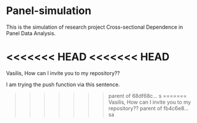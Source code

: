 # Panel-simulation

This is the simulation of research project Cross-sectional Dependence in Panel Data Analysis.

<<<<<<< HEAD
<<<<<<< HEAD
=======
Vasilis, How can I invite you to my repository??

I am trying the push function via this sentence.
>>>>>>> parent of 68df68c... s
=======
Vasilis, How can I invite you to my repository??
>>>>>>> parent of fb4c6e8... sa
